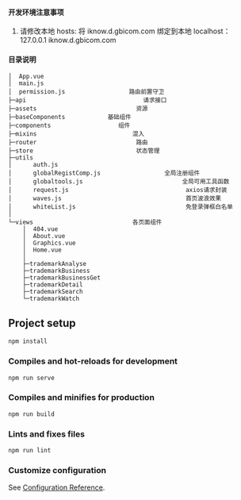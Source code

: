 #### 开发环境注意事项

1. 请修改本地 hosts:
   将 iknow.d.gbicom.com 绑定到本地 localhost：
   127.0.0.1 iknow.d.gbicom.com

#### 目录说明

```
│  App.vue
│  main.js
│  permission.js                  路由前置守卫
├─api                                 请求接口
├─assets                            资源
├─baseComponents            基础组件
├─components                   组件
├─mixins                           混入
├─router                            路由
├─store                             状态管理
├─utils
│      auth.js
│      globalRegistComp.js                  全局注册组件
│      globaltools.js                            全局可用工具函数
│      request.js                                 axios请求封装
│      waves.js                                   首页波浪效果
│      whiteList.js                               免登录弹框白名单
│
└─views                            各页面组件
    │  404.vue
    │  About.vue
    │  Graphics.vue
    │  Home.vue
    │
    ├─trademarkAnalyse
    ├─trademarkBusiness
    ├─trademarkBusinessGet
    ├─trademarkDetail
    ├─trademarkSearch
    └─trademarkWatch
```

## Project setup

```
npm install
```

### Compiles and hot-reloads for development

```
npm run serve
```

### Compiles and minifies for production

```
npm run build
```

### Lints and fixes files

```
npm run lint
```

### Customize configuration

See [Configuration Reference](https://cli.vuejs.org/config/).
